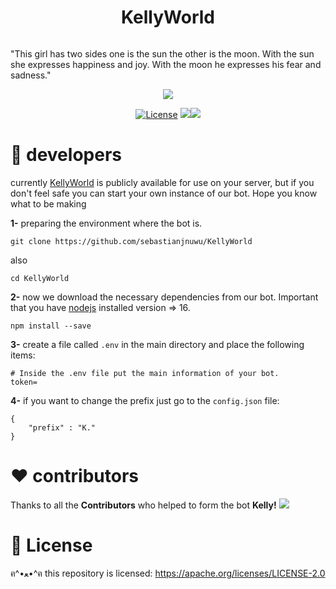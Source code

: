 <h1 align="center">KellyWorld</h1>

<p align="center">
<a><img alt="" src="https://raw.githubusercontent.com/sebastianjnuwu/KellyWorld/KellyWorld/public/KellyWorld.png"/></a></p>

"This girl has two sides one is the sun the other is the moon. With the sun she expresses happiness and joy. With the moon he expresses his fear and sadness."

<p align="center">
<a href="https://top.gg/bot/932705411897905193"><img src="https://top.gg/api/widget/932705411897905193.svg"></a>
</p>
<p align="center">
<a href="https://opensource.org/licenses/Apache-2.0"><img alt="License" src="https://img.shields.io/badge/License-Apache%202.0-blue.svg"/></a>
<a href="https://www.codacy.com/gh/sebastianjnuwu/KellyWorld/dashboard?utm_source=github.com&amp;utm_medium=referral&amp;utm_content=sebastianjnuwu/KellyWorld&amp;utm_campaign=Badge_Grade"><img src="https://app.codacy.com/project/badge/Grade/faf1a272f7af48dcb2177c1d93bf436b"/></a><a href="https://discord.gg/NDzFeDp8YE"><img src="https://discordapp.com/api/guilds/893997835412971570/widget.png"></a></p>

# 🔧 developers 

currently [KellyWorld](https://top.gg/bot/932705411897905193) is publicly available for use on your server, but if you don't feel safe you can start your own instance of our bot. Hope you know what to be making 

**1-** preparing the environment where the bot is.
```
git clone https://github.com/sebastianjnuwu/KellyWorld
```
also
```
cd KellyWorld
```

**2-** now we download the necessary dependencies from our bot. Important that you have [nodejs](https://nodejs.org/en/download/) installed version => 16.
```
npm install --save
```

**3-** create a file called `.env` in the main directory and place the following items:
```
# Inside the .env file put the main information of your bot.
token=
```

**4-** if you want to change the prefix just go to the `config.json` file:
```
{
	"prefix" : "K."
}
```

<h1> ❤️ contributors </h1>

Thanks to all the <strong>Contributors</strong> who helped to form the bot <strong>Kelly!</strong>
![](https://contrib.rocks/image?repo=sebastianjnuwu/KellyWorld)

<h1> 📃 License </h1>

ฅ^•ﻌ•^ฅ this repository is licensed: https://apache.org/licenses/LICENSE-2.0
